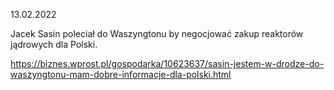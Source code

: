 13.02.2022

Jacek Sasin poleciał do Waszyngtonu by negocjować zakup reaktorów jądrowych dla Polski.

https://biznes.wprost.pl/gospodarka/10623637/sasin-jestem-w-drodze-do-waszyngtonu-mam-dobre-informacje-dla-polski.html